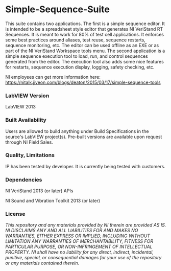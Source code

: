 Simple-Sequence-Suite
===================

This suite contains two applications.  The first is a simple sequence editor.  It is intended to be a spreadsheet style editor that generates NI VeriStand RT Sequences.  It is meant to work for 80% of test cell applications.  It enforces some best practices around aliases, test reuse, sequence restarts, sequence monitoring, etc.  The editor can be used offline as an EXE or as part of the NI VeriStand Workspace tools menu. The second application is a simple sequence execution tool to load, run, and control sequences generated from the editor.  The execution tool also adds some nice features for restarts, sequence execution display, logging, safety checking, etc.

NI employees can get more information here:
https://nitalk.jiveon.com/blogs/deaton/2015/03/17/simple-sequence-tools

### LabVIEW Version ###

LabVIEW 2013

### Built Availability ###

Users are allowed to build anything under Build Specifications in the source's LabVIEW project(s).  Pre-built versions are available upon request through NI Field Sales. 

### Quality, Limitations ###

IP has been tested by developer. It is currently being tested with customers.

### Dependencies ###

NI VeriStand 2013 (or later) APIs

NI Sound and Vibration Toolkit 2013 (or later)

### License ###

*This repository and any materials provided by NI therein are provided AS IS. NI DISCLAIMS ANY AND ALL LIABILITIES FOR AND MAKES NO WARRANTIES, EITHER EXPRESS OR IMPLIED, INCLUDING WITHOUT LIMITATION ANY WARRANTIES OF MERCHANTABILITY, FITNESS FOR  PARTICULAR PURPOSE, OR NON-INFRINGEMENT OF INTELLECTUAL PROPERTY. NI shall have no liability for any direct, indirect, incidental, punitive, special, or consequential damages for your use of the repository or any materials contained therein.*
